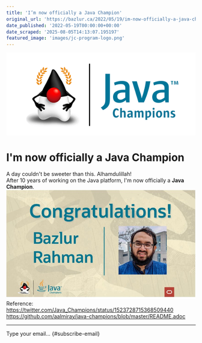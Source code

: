 ```yaml
---
title: 'I’m now officially a Java Champion'
original_url: 'https://bazlur.ca/2022/05/19/im-now-officially-a-java-champion/'
date_published: '2022-05-19T00:00:00+00:00'
date_scraped: '2025-08-05T14:13:07.195197'
featured_image: 'images/jc-program-logo.png'
---
```


![](images/jc-program-logo.png)

I'm now officially a Java Champion
==================================

A day couldn't be sweeter than this. Alhamdulillah!  
After 10 years of working on the Java platform, I'm now officially a **Java Champion**.  
![](images/jc.jpeg)  
Reference:  
<https://twitter.com/Java_Champions/status/1523728715368509440>  
<https://github.com/aalmiray/java-champions/blob/master/README.adoc>  

*** ** * ** ***

Type your email... {#subscribe-email}
